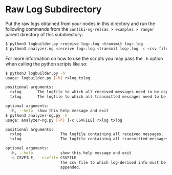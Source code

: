# Raw Log Subdirectory
Put the raw logs obtained from your nodes in this directory and run the following commands from the `contiki-ng-relsas > examples > ranger` parent directory of this subdirectory:

```bash
$ python3 logbuilder.py <receive log>.log <transmit log>.log
$ python3 analyzer.ng <receive log>.log <transmit log>.log -c <csv filename>.csv
```

For more information on how to use the scripts you may pass the `-h` option when calling the python scripts like so:

```bash
$ python3 logbuilder.py -h
usage: logbuilder.py [-h] rxlog txlog

positional arguments:
  rxlog       The logfile to which all received messages need to be copied.
  txlog       The logfile to which all transmitted messages need to be copied.

optional arguments:
  -h, --help  show this help message and exit
$ python3 analyzer-ng.py -h
usage: analyzer-ng.py [-h] [-c CSVFILE] rxlog txlog

positional arguments:
  rxlog                 The logfile containing all received messages.
  txlog                 The logfile containing all transmitted messages.

optional arguments:
  -h, --help            show this help message and exit
  -c CSVFILE, --csvfile CSVFILE
                        The csv file to which log-derived info must be
                        appended.
```
